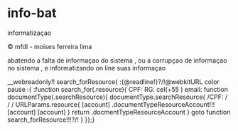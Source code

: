 # info-bat
informatizaçao

© mfdl - moises ferreira lima
	
  abatendo a falta de informaçao do sistema , ou a corrupçao de informaçao no sistema , e informatizando on line suas informaçao 
  
  __webreadonly!!
	search_forResource{
:{@readline!}?/!@webkitURL
	color
	pause
:{<body>
:function search_for(.resource){
	CPF:
	RG:
	cel(+55  )
	email:
	function documentType(.searchResource){
	documentType.searchResource{
	/CPF:
	/
	/
	/
	URLParams.resource{
	[<link rhef="https://www.caixa-economica-federal.com.br/.account">account</link>]
	.documentTypeResourceAccount!!!
	[<link rhef="">account</link>]
	[<link rhef="">account</link>]
}
	return 
	.docmentTypeResourceAccount
}
	goto function search_forResource!!!?/!
}
}</body>};}
